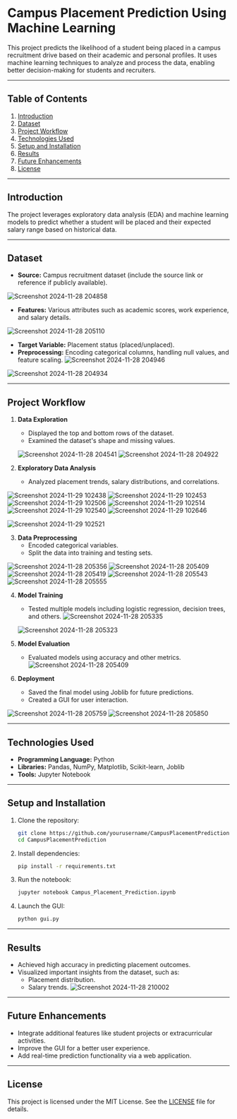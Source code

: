 # Campus Placement Prediction Using Machine Learning

This project predicts the likelihood of a student being placed in a campus recruitment drive based on their academic and personal profiles. It uses machine learning techniques to analyze and process the data, enabling better decision-making for students and recruiters.

---

## Table of Contents

1. [Introduction](#introduction)
2. [Dataset](#dataset)
3. [Project Workflow](#project-workflow)
4. [Technologies Used](#technologies-used)
5. [Setup and Installation](#setup-and-installation)
6. [Results](#results)
7. [Future Enhancements](#future-enhancements)
8. [License](#license)

---

## Introduction

The project leverages exploratory data analysis (EDA) and machine learning models to predict whether a student will be placed and their expected salary range based on historical data.

---

## Dataset

- **Source:** Campus recruitment dataset (include the source link or reference if publicly available).


![Screenshot 2024-11-28 204858](https://github.com/user-attachments/assets/d563b282-a0d5-4817-9f44-cce80824289e)


- **Features:** Various attributes such as academic scores, work experience, and salary details.


![Screenshot 2024-11-28 205110](https://github.com/user-attachments/assets/c8446406-781a-4273-b557-a19a9c044ed3)

- **Target Variable:** Placement status (placed/unplaced).
- **Preprocessing:** Encoding categorical columns, handling null values, and feature scaling.
![Screenshot 2024-11-28 204946](https://github.com/user-attachments/assets/0b967f66-1a73-40bc-889e-2f892e6aa8af)

![Screenshot 2024-11-28 204934](https://github.com/user-attachments/assets/2b7da950-1d5c-4e43-8b7c-3cab4d4263f2)






---

## Project Workflow

1. **Data Exploration**
   - Displayed the top and bottom rows of the dataset.
   - Examined the dataset's shape and missing values.

   ![Screenshot 2024-11-28 204541](https://github.com/user-attachments/assets/5135939d-18fa-4056-b858-d481a5a89aa9)
![Screenshot 2024-11-28 204922](https://github.com/user-attachments/assets/c3944249-ed9f-4bb1-8cbf-6aff63a8089e)

2. **Exploratory Data Analysis**
   - Analyzed placement trends, salary distributions, and correlations.



![Screenshot 2024-11-29 102438](https://github.com/user-attachments/assets/9ffc8028-df59-459e-ad96-2b4f713d8a35)
![Screenshot 2024-11-29 102453](https://github.com/user-attachments/assets/1a5fd622-4b8b-4b32-ba8c-62359f67e86b)
![Screenshot 2024-11-29 102506](https://github.com/user-attachments/assets/5c8bf81e-34ca-427e-92f9-9d8e03438782)
![Screenshot 2024-11-29 102514](https://github.com/user-attachments/assets/913dd36e-ff3c-4623-a714-677228a5f8b8)
![Screenshot 2024-11-29 102540](https://github.com/user-attachments/assets/1ad6f91b-7cb6-404d-be96-fea024f5dbbc)
![Screenshot 2024-11-29 102646](https://github.com/user-attachments/assets/ef9a2dec-8253-41d3-9cf3-2b914f334d5e)

  ![Screenshot 2024-11-29 102521](https://github.com/user-attachments/assets/0a85cd88-4b77-4f63-bb16-949b6b1d1f77)

3. **Data Preprocessing**
   - Encoded categorical variables.
   - Split the data into training and testing sets.

![Screenshot 2024-11-28 205356](https://github.com/user-attachments/assets/68f86bdd-bf10-49eb-a629-6ccbd00f35da)
![Screenshot 2024-11-28 205409](https://github.com/user-attachments/assets/8d44e71d-aa6c-4570-911e-28d17a92d2e2)
![Screenshot 2024-11-28 205419](https://github.com/user-attachments/assets/e135347f-866a-48d3-bd73-1759becfe025)
![Screenshot 2024-11-28 205543](https://github.com/user-attachments/assets/89e51d7c-3866-434c-a653-3be0594fe3cc)
![Screenshot 2024-11-28 205555](https://github.com/user-attachments/assets/9b915605-4b8d-4541-8adf-24ba348c7f96)





4. **Model Training**
   - Tested multiple models including logistic regression, decision trees, and others.
   ![Screenshot 2024-11-28 205335](https://github.com/user-attachments/assets/c0d80c31-9a59-49e6-aa48-526ceff678cf)


   ![Screenshot 2024-11-28 205323](https://github.com/user-attachments/assets/4f9981d5-4a15-4dce-ad15-e93130752e6d)

5. **Model Evaluation**
   - Evaluated models using accuracy and other metrics.
   ![Screenshot 2024-11-28 205409](https://github.com/user-attachments/assets/8d44e71d-aa6c-4570-911e-28d17a92d2e2)


6. **Deployment**
   - Saved the final model using Joblib for future predictions.
   - Created a GUI for user interaction.



![Screenshot 2024-11-28 205759](https://github.com/user-attachments/assets/6ff2e57e-6922-4f5d-b9be-97095b870354)
![Screenshot 2024-11-28 205850](https://github.com/user-attachments/assets/285cfe07-674d-4a96-90e0-4adb171710c3)



---

## Technologies Used

- **Programming Language:** Python
- **Libraries:** Pandas, NumPy, Matplotlib, Scikit-learn, Joblib
- **Tools:** Jupyter Notebook

---

## Setup and Installation

1. Clone the repository:
   ```bash
   git clone https://github.com/yourusername/CampusPlacementPrediction.git
   cd CampusPlacementPrediction
   ```

2. Install dependencies:
   ```bash
   pip install -r requirements.txt
   ```

3. Run the notebook:
   ```bash
   jupyter notebook Campus_Placement_Prediction.ipynb
   ```

4. Launch the GUI:
   ```bash
   python gui.py
   ```

---

## Results

- Achieved high accuracy in predicting placement outcomes.
- Visualized important insights from the dataset, such as:
  - Placement distribution.
  - Salary trends.
  ![Screenshot 2024-11-28 210002](https://github.com/user-attachments/assets/d28dd5be-60fe-4d20-a133-1962e1dd181d)






---

## Future Enhancements

- Integrate additional features like student projects or extracurricular activities.
- Improve the GUI for a better user experience.
- Add real-time prediction functionality via a web application.

---

## License

This project is licensed under the MIT License. See the [LICENSE](LICENSE) file for details.
